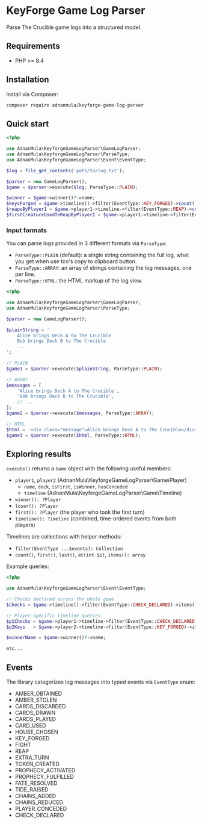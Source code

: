 # KeyForge Game Log Parser

Parse The Crucible game logs into a structured model.

## Requirements
- PHP >= 8.4

## Installation
Install via Composer:

```bash
composer require adnanmula/keyforge-game-log-parser
```

## Quick start

```php
<?php

use AdnanMula\KeyforgeGameLogParser\GameLogParser;
use AdnanMula\KeyforgeGameLogParser\ParseType;
use AdnanMula\KeyforgeGameLogParser\Event\EventType;

$log = file_get_contents('path/to/log.txt');

$parser = new GameLogParser();
$game = $parser->execute($log, ParseType::PLAIN);

$winner = $game->winner()?->name;
$keysForged = $game->timeline()->filter(EventType::KEY_FORGED)->count();
$reapsByPlayer1 = $game->player1->timeline->filter(EventType::REAP)->count();
$firstCreatureUsedToReapByPlayer1 = $game->player1->timeline->filter(EventType::REAP)->at(0)->value;
```

### Input formats
You can parse logs provided in 3 different formats via `ParseType`:
- `ParseType::PLAIN` (default): a single string containing the full log, what you get when use tco's copy to clipboard button.
- `ParseType::ARRAY`: an array of strings containing the log messages, one per line.
- `ParseType::HTML`: the HTML markup of the log view.

```php
<?php

use AdnanMula\KeyforgeGameLogParser\GameLogParser;
use AdnanMula\KeyforgeGameLogParser\ParseType;

$parser = new GameLogParser();

$plainString = '
    Alice brings Deck A to The Crucible
    Bob brings Deck B to The Crucible
    ...
';

// PLAIN
$game1 = $parser->execute($plainString, ParseType::PLAIN);

// ARRAY
$messages = [
    'Alice brings Deck A to The Crucible',
    'Bob brings Deck B to The Crucible',
    // ...
];
$game2 = $parser->execute($messages, ParseType::ARRAY);

// HTML
$html = '<div class="message">Alice brings Deck A to The Crucible</div>...';
$game3 = $parser->execute($html, ParseType::HTML);
```

## Exploring results
`execute()` returns a `Game` object with the following useful members:

- `player1`, `player2` (AdnanMula\KeyforgeGameLogParser\Game\Player)
  - `name`, `deck`, `isFirst`, `isWinner`, `hasConceded`
  - `timeline` (AdnanMula\KeyforgeGameLogParser\Game\Timeline)
- `winner(): ?Player`
- `loser(): ?Player`
- `first(): ?Player` (the player who took the first turn)
- `timeline(): Timeline` (combined, time-ordered events from both players)

Timelines are collections with helper methods:
- `filter(EventType ...$events): Collection`
- `count()`, `first()`, `last()`, `at(int $i)`, `items(): array`

Example queries:

```php
<?php

use AdnanMula\KeyforgeGameLogParser\Event\EventType;

// Checks declared across the whole game
$checks = $game->timeline()->filter(EventType::CHECK_DECLARED)->items();

// Player-specific timeline queries
$p1Checks = $game->player1->timeline->filter(EventType::CHECK_DECLARED)->items();
$p2Keys   = $game->player2->timeline->filter(EventType::KEY_FORGED)->items();

$winnerName = $game->winner()?->name;

etc...
```

## Events
The library categorizes log messages into typed events via `EventType` enum:

- AMBER_OBTAINED
- AMBER_STOLEN
- CARDS_DISCARDED
- CARDS_DRAWN
- CARDS_PLAYED
- CARD_USED
- HOUSE_CHOSEN
- KEY_FORGED
- FIGHT
- REAP
- EXTRA_TURN
- TOKEN_CREATED
- PROPHECY_ACTIVATED
- PROPHECY_FULFILLED
- FATE_RESOLVED
- TIDE_RAISED
- CHAINS_ADDED
- CHAINS_REDUCED
- PLAYER_CONCEDED
- CHECK_DECLARED

